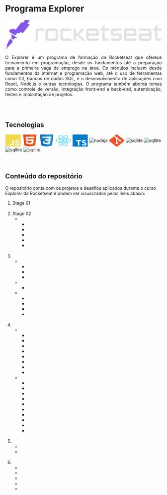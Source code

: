 # Programa Explorer
<img src="Explorer_img_Readme.svg">

<br>

<p style="text-align:justify;">O Explorer é um programa de formação da Rocketseat que oferece treinamento em programação, desde os fundamentos até a preparação para a primeira vaga de emprego na área. Os módulos incluem desde fundamentos da internet e programação web, até o uso de ferramentas como Git, bancos de dados SQL, e o desenvolvimento de aplicações com React, Node.js e outras tecnologias. O programa também aborda temas como controle de versão, integração front-end e back-end, autenticação, testes e implantação de projetos.</p>
<br><br>

## Tecnologias 
<div align="left" valign="top">
  <img align="center" alt="Js" height="40" width="50" src="https://raw.githubusercontent.com/devicons/devicon/master/icons/javascript/javascript-plain.svg"/>
  <img align="center" alt="HTML" height="40" width="50" src="https://raw.githubusercontent.com/devicons/devicon/master/icons/html5/html5-original.svg"/>
  <img align="center" alt="CSS" height="40" width="50" src="https://raw.githubusercontent.com/devicons/devicon/master/icons/css3/css3-original.svg"/>
  <img align="center" alt="React" height="40" width="50" src="https://raw.githubusercontent.com/devicons/devicon/master/icons/react/react-original.svg"/>
  <img align="center" alt="Js" height="40" width="50" src="https://raw.githubusercontent.com/devicons/devicon/master/icons/typescript/typescript-plain.svg"/>
  <img align="center" alt="nodejs" height="40" width="50" src="https://cdn.worldvectorlogo.com/logos/nodejs-icon.svg">
  <img align="center" alt="git" height="40" width="50" src="https://raw.githubusercontent.com/devicons/devicon/master/icons/git/git-original.svg"/>
  <img align="center" alt="sqllite" height="80" width="80" src="https://cdn.jsdelivr.net/gh/devicons/devicon/icons/sqlite/sqlite-original-wordmark.svg"/>
  <img align="center" alt="sqllite" height="50" width="40" src="https://cdn.jsdelivr.net/gh/devicons/devicon/icons/figma/figma-original.svg" />
  <img align="center" alt="sqllite" height="45" width="50" src="https://cdn.jsdelivr.net/gh/devicons/devicon/icons/heroku/heroku-original-wordmark.svg"/>
  <img align="center" alt="sqllite" height="40" width="50" src="https://cdn.jsdelivr.net/gh/devicons/devicon/icons/jest/jest-plain.svg" />        
</div><br><br>

## Conteúdo do repositório
O repositório conta com os projetos e desafios aplicados durante o curso Explorer da Rocketseat e podem ser visualizados pelos links abaixo:

<ol>
  <li>Stage 01</li><BR>
  <li><a href="https://github.com/devAugustoW/rocketseat_explorer/tree/main/stage_02" style="text-decoration:none;">Stage 02</a>
    <ul>
      <li><a href="https://github.com/devAugustoW/rocketseat_explorer/tree/main/stage_02" style="color:white;">Introdução ao HTML e CSS</a>
        <ul>
          <li><a href="https://devaugustow.github.io/rocketseat_explorer/stage_02/moveis_customizados/index.html" style="color:white;">Móveis Customizados</a></li>
          <li><a href="https://devaugustow.github.io/rocketseat_explorer/stage_02/corrigindo_bugs/index.html" style="color:white;">Corrigindo Bugs</a></li>
          <li><a href="https://devaugustow.github.io/rocketseat_explorer/stage_02/flutuar/index.html" style="color:white;">Flutuar</a></li>
          <li><a href="https://devaugustow.github.io/rocketseat_explorer/stage_02/treine_me/index.html" style="color:white;">Treine.me</a></li>
          <li><a href="https://devaugustow.github.io/rocketseat_explorer/stage_02/rocket_sect/index.html" style="color:white;">Rocket.sect</a></li>
        </ul>
      </li>
    </ul><BR>
  </li>
  <li><a href="https://github.com/devAugustoW/rocketseat_explorer/tree/main/stage_03" style="color:white;">Stage 03</a>
    <ul>
      <li><a href="https://github.com/devAugustoW/rocketseat_explorer/tree/main/stage_03/formularios" style="color:white;">Formulários</a>
        <ul>
          <li><a href="https://devaugustow.github.io/rocketseat_explorer/stage_03/formularios/form_01/index.html" style="color:white;">Form Evento</a></li>
          <li><a href="https://devaugustow.github.io/rocketseat_explorer/stage_03/formularios/form_02/index.html" style="color:white;">Form Mentoria</a></li>
          <li><a href="https://devaugustow.github.io/rocketseat_explorer/stage_03/formularios/form_03/index.html" style="color:white;">Form Avaliação</a></li>
        </ul>
      </li>
      <li><a href="https://github.com/devAugustoW/rocketseat_explorer/tree/main/stage_03/responsividade" style="color:white;">Responsividade</a>
        <ul>
          <li><a href="https://devaugustow.github.io/rocketseat_explorer/stage_03/responsividade/index.html" style="color:white;">Responsivo</a></li>
        </ul>
      </li>
      <li><a href="https://github.com/devAugustoW/rocketseat_explorer/tree/main/stage_03/avancando" style="color:white;">Avançando no HTML e CSS</a>
        <ul>
          <li><a href="https://devaugustow.github.io/rocketseat_explorer/stage_03/avancando/trabalhos_recentes/index.html" style="color:white;">Trabalhos Recentes</a></li>
          <li><a href="https://devaugustow.github.io/rocketseat_explorer/stage_03/avancando/space_cream/index.html" style="color:white;">Space Cream</a></li>
          <li><a href="https://devaugustow.github.io/rocketseat_explorer/stage_03/avancando/space_cream_02/index.html" style="color:white;">Space Cream 02</a></li>
          <li><a href="https://devaugustow.github.io/rocketseat_explorer/stage_03/avancando/toupeiras/index.html" style="color:white;">Jardim das Toupeiras</a></li><br>
        </ul>
      </li>
    </ul>
  </li>
  <li><a href="https://github.com/devAugustoW/rocketseat_explorer/tree/main/stage_04" style="color: white;">Stage 04</a>
    <ul>
      <li><a href="https://github.com/devAugustoW/rocketseat_explorer/tree/main/stage_04/introucao_JS" style="color:white;">Introdução aos conceitos de JavaScript</a>
        <ul>
            <li><a href="" style="color:white;">Tipos de Dados</a></li>
            <li><a href="" style="color:white;">Variáveis</a></li>
            <li><a href="" style="color:white;">Praticando</a></li>
            <li><a href="" style="color:white;">Funções</a></li>
            <li><a href="" style="color:white;">Manipulando Dados</a></li>
            <li><a href="" style="color:white;">Expressões e Operações</a></li>
            <li><a href="" style="color:white;">Condicionais e Controle de Fluxo</a></li>
            <li><a href="" style="color:white;">Estruturas de Repetição</a></li>
        </ul>
      </li> 
      <li><a href="https://github.com/devAugustoW/rocketseat_explorer/tree/main/stage_04/algoritmos_e_logica"style="color: white;">Lógica de Programação</a>
        <ul> 
          <li><a href="" style="color:white;">Perguntando nome e mostrando mensagem</a></li>
          <li><a href="" style="color:white;">Somar 2 númeors</a></li>
          <li><a href="" style="color:white;">Operações matemáticas</a></li>
          <li><a href="" style="color:white;">Calculando a média</a></li>
          <li><a href="" style="color:white;">Lista de compras</a></li>
          <li><a href="" style="color:white;">Jogo de advinhação</a></li>
          <li><a href="" style="color:white;">Menu de opções</a></li>
          <li><a href="" style="color:white;">Estruturando dados com objetos</a></li>
          <li><a href="" style="color:white;">Desafio 01</a></li>
          <li><a href="" style="color:white;">Desafio 02</a></li>
        </ul>
      </li>
    </ul>
  </li> <br>
  <li><a href="https://github.com/devAugustoW/rocketseat_explorer/tree/main/intensivao" style="color: white;">Intensivão</a>
    <ul>
      <li><a href="https://github.com/devAugustoW/rocketseat_explorer/tree/main/intensivao/explore_sem_limites" style="color:white;">Explore sem limites</a></li>
      <li><a href="" style="color:white;">JavaScript</a></li>
    </ul>
  </li><br>
  <li><a href="https://github.com/devAugustoW/rocketseat_explorer/tree/main/intensivao" style="color: white;">Stage 05</a>
    <ul>
      <li><a href="https://devaugustow.github.io/rocketseat_explorer/stage_05/Jogo_da_adivinhacao/index.html" style="color:white;">Jogo da da adivinhação</a></li>
      <li><a href="https://devaugustow.github.io/rocketseat_explorer/stage_05/Biscoito_da_sorte/index.html" style="color:white;">Biscoito da sorte</a></li>
      <li><a href="" style="color:white;">x-x-x-x-x-x-x-x-x</a></li>
      <li><a href="" style="color:white;">x-x-x-x-x-x-x-x-x</a></li>
      <li><a href="" style="color:white;">x-x-x-x-x-x-x-x-x</a></li>
  </li>

